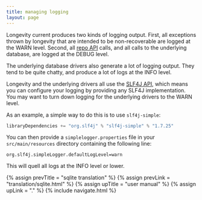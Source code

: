 ```yaml
---
title: managing logging
layout: page
---
```


Longevity current produces two kinds of logging output. First, all
exceptions thrown by longevity that are intended to be non-recoverable
are logged at the WARN level. Second, all [repo API](repo) calls, and
all calls to the underlying database, are logged at the DEBUG level.

The underlying database drivers also generate a lot of logging
output. They tend to be quite chatty, and produce a lot of logs at the
INFO level.

Longevity and the underlying drivers all use the [SLF4J
API](http://www.slf4j.org/), which means you can configure your
logging by providing any SLF4J implementation. You may want to turn
down logging for the underlying drivers to the WARN level.

As an example, a simple way to do this is to use `slf4j-simple`:

```scala
libraryDependencies += "org.slf4j" % "slf4j-simple" % "1.7.25"
```

You can then provide a `simplelogger.properties` file in your
`src/main/resources` directory containing the following line:

```
org.slf4j.simpleLogger.defaultLogLevel=warn
```

This will quell all logs at the INFO level or lower.

{% assign prevTitle = "sqlite translation" %}
{% assign prevLink  = "translation/sqlite.html" %}
{% assign upTitle   = "user manual" %}
{% assign upLink    = "." %}
{% include navigate.html %}

